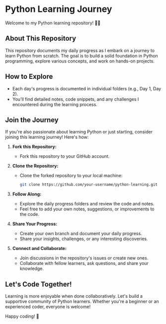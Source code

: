 # Python Learning Journey

Welcome to my Python learning repository! 🐍✨

## About This Repository

This repository documents my daily progress as I embark on a journey to learn Python from scratch. The goal is to build a solid foundation in Python programming, explore various concepts, and work on hands-on projects.

## How to Explore

- Each day's progress is documented in individual folders (e.g., Day 1, Day 2).
- You'll find detailed notes, code snippets, and any challenges I encountered during the learning process.

## Join the Journey

If you're also passionate about learning Python or just starting, consider joining this learning journey! Here's how:

1. **Fork this Repository:**
   - Fork this repository to your GitHub account.

2. **Clone the Repository:**
   - Clone the forked repository to your local machine:
     ```bash
     git clone https://github.com/your-username/python-learning.git
     ```

3. **Follow Along:**
   - Explore the daily progress folders and review the code and notes.
   - Feel free to add your own notes, suggestions, or improvements to the code.

4. **Share Your Progress:**
   - Create your own branch and document your daily progress.
   - Share your insights, challenges, or any interesting discoveries.

5. **Connect and Collaborate:**
   - Join discussions in the repository's issues or create new ones.
   - Collaborate with fellow learners, ask questions, and share your knowledge.

## Let's Code Together!

Learning is more enjoyable when done collaboratively. Let's build a supportive community of Python learners. Whether you're a beginner or an experienced coder, everyone is welcome!

Happy coding! 🚀
